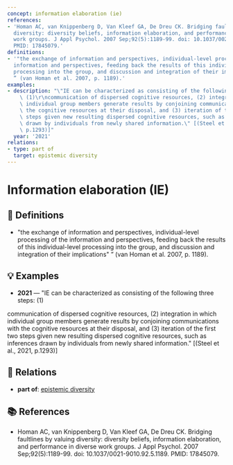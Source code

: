 ```yaml
---
concept: information elaboration (ie)
references:
- 'Homan AC, van Knippenberg D, Van Kleef GA, De Dreu CK. Bridging faultlines by valuing
  diversity: diversity beliefs, information elaboration, and performance in diverse
  work groups. J Appl Psychol. 2007 Sep;92(5):1189-99. doi: 10.1037/0021-9010.92.5.1189.
  PMID: 17845079.'
definitions:
- '"the exchange of information and perspectives, individual-level processing of the
  information and perspectives, feeding back the results of this individual-level
  processing into the group, and discussion and integration of their implications"
  ” (van Homan et al. 2007, p. 1189).'
examples:
- description: "\"IE can be characterized as consisting of the following three steps:\
    \ (1)\r\ncommunication of dispersed cognitive resources, (2) integration in which\
    \ individual group members generate results by conjoining communications with\
    \ the cognitive resources at their disposal, and (3) iteration of the first two\
    \ steps given new resulting dispersed cognitive resources, such as inferences\
    \ drawn by individuals from newly shared information.\" [(Steel et al., 2021,\
    \ p.1293)]"
  year: '2021'
relations:
- type: part of
  target: epistemic diversity
---
```


# Information elaboration (IE)

## 📖 Definitions

- "the exchange of information and perspectives, individual-level processing of the information and perspectives, feeding back the results of this individual-level processing into the group, and discussion and integration of their implications" ” (van Homan et al. 2007, p. 1189).

## 💡 Examples

- **2021** — "IE can be characterized as consisting of the following three steps: (1)
communication of dispersed cognitive resources, (2) integration in which individual group members generate results by conjoining communications with the cognitive resources at their disposal, and (3) iteration of the first two steps given new resulting dispersed cognitive resources, such as inferences drawn by individuals from newly shared information." [(Steel et al., 2021, p.1293)]

## 🔗 Relations

- **part of**: [epistemic diversity](./epistemic-diversity.md)

## 📚 References

- Homan AC, van Knippenberg D, Van Kleef GA, De Dreu CK. Bridging faultlines by valuing diversity: diversity beliefs, information elaboration, and performance in diverse work groups. J Appl Psychol. 2007 Sep;92(5):1189-99. doi: 10.1037/0021-9010.92.5.1189. PMID: 17845079.
